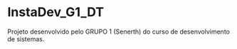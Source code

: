 # InstaDev_G1_DT
Projeto desenvolvido pelo GRUPO 1 (Senerth) do curso de desenvolvimento de sistemas.   